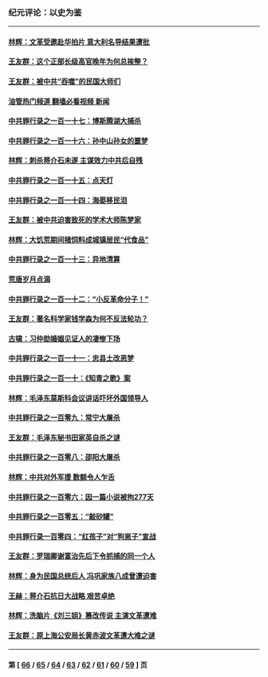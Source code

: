 ### 纪元评论：以史为鉴
---
#### [林辉：文革受邀赴华拍片 意大利名导结果遭批](../../pages/nsc1028/n13945883.md?03110330) 
#### [王友群：这个正部长级高官晚年为何总挨整？](../../pages/nsc1028/n13943816.md?03110330) 
#### [王友群：被中共“吞噬”的民国大师们](../../pages/nsc1028/n13942620.md?03110330) 
#### [油管热门频道 翻墙必看视频 新闻](ok?03110330)
#### [中共罪行录之一百一十七：博斯腾湖大捕杀](../../pages/nsc1028/n13939864.md?03110330) 
#### [中共罪行录之一百一十六：孙中山孙女的噩梦](../../pages/nsc1028/n13937214.md?03110330) 
#### [林辉：刺杀蒋介石未遂 主谋效力中共后自残](../../pages/nsc1028/n13935457.md?03110330) 
#### [中共罪行录之一百一十五：点天灯](../../pages/nsc1028/n13935336.md?03110330) 
#### [中共罪行录之一百一十四：海晏移民泪](../../pages/nsc1028/n13934634.md?03110330) 
#### [王友群：被中共迫害致死的学术大师陈梦家](../../pages/nsc1028/n13932885.md?03110330) 
#### [林辉：大饥荒期间猪饲料成城镇居民“代食品”](../../pages/nsc1028/n13933558.md?03110330) 
#### [中共罪行录之一百一十三：异地清算](../../pages/nsc1028/n13930716.md?03110330) 
#### [荒唐岁月点滴](../../pages/nsc1028/n13931451.md?03110330) 
#### [中共罪行录之一百一十二：“小反革命分子！”](../../pages/nsc1028/n13926295.md?03110330) 
#### [王友群：著名科学家钱学森为何不反法轮功？](../../pages/nsc1028/n13923607.md?03110330) 
#### [古啸：习仲勋婚姻见证人的凄惨下场](../../pages/nsc1028/n13923826.md?03110330) 
#### [中共罪行录之一百一十一：忠县土改恶梦](../../pages/nsc1028/n13923119.md?03110330) 
#### [中共罪行录之一百一十：《知青之歌》案](../../pages/nsc1028/n13920732.md?03110330) 
#### [林辉：毛泽东莫斯科会议讲话吓坏外国领导人](../../pages/nsc1028/n13917931.md?03110330) 
#### [中共罪行录之一百零九：常宁大屠杀](../../pages/nsc1028/n13917366.md?03110330) 
#### [王友群：毛泽东秘书田家英自杀之谜](../../pages/nsc1028/n13916918.md?03110330) 
#### [中共罪行录之一百零八：邵阳大屠杀](../../pages/nsc1028/n13916622.md?03110330) 
#### [林辉：中共对外军援 数额令人乍舌](../../pages/nsc1028/n13914615.md?03110330) 
#### [中共罪行录之一百零六：因一篇小说被拘277天](../../pages/nsc1028/n13913548.md?03110330) 
#### [中共罪行录之一百零五：“敲砂罐”](../../pages/nsc1028/n13912910.md?03110330) 
#### [中共罪行录一百零四：“红孩子”对“狗崽子”宣战](../../pages/nsc1028/n13908811.md?03110330) 
#### [王友群：罗瑞卿谢富治先后下令抓捕的同一个人](../../pages/nsc1028/n13907857.md?03110330) 
#### [林辉：身为民国总统后人 冯巩家族八成曾遭迫害](../../pages/nsc1028/n13907756.md?03110330) 
#### [王赫：蒋介石抗日大战略 艰苦卓绝](../../pages/nsc1028/n13904249.md?03110330) 
#### [林辉：洗脑片《刘三姐》篡改传说 主演文革遭难](../../pages/nsc1028/n13899238.md?03110330) 
#### [王友群：原上海公安局长黄赤波文革遭大难之谜](../../pages/nsc1028/n13898139.md?03110330) 

---
#### 第 [ [66](./66.md?03110330) / [65](./65.md?03110330) / [64](./64.md?03110330) / [63](./63.md?03110330) / [62](./62.md?03110330) / [61](./61.md?03110330) / [60](./60.md?03110330) / [59](./59.md?03110330) ] 页
